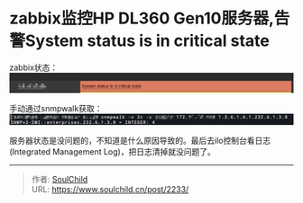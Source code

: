 # zabbix监控HP DL360 Gen10服务器,告警System status is in critical state

<!--more-->
zabbix状态：
![99010-pukpeuwghok.png](images/2793765967.png "2793765967")

手动通过snmpwalk获取：
![02202-v851ipc0ux.png](images/3728620162.png "3728620162")

服务器状态是没问题的，不知道是什么原因导致的。最后去ilo控制台看日志(Integrated Management Log)，把日志清掉就没问题了。





---

> 作者: [SoulChild](https://www.soulchild.cn)  
> URL: https://www.soulchild.cn/post/2233/  

